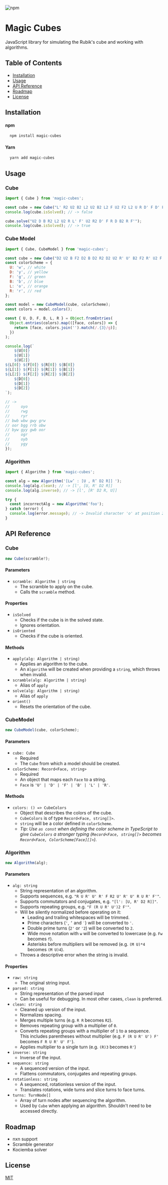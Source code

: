 ![npm](https://img.shields.io/npm/v/magic-cubes?style=for-the-badge)

# Magic Cubes

JavaScript library for simulating the Rubik's cube and working with algorithms.

## Table of Contents

- [Installation](#installation)
- [Usage](#usage)
- [API Reference](#api-reference)
- [Roadmap](#roadmap)
- [License](#license)

## Installation

#### npm

```bash
  npm install magic-cubes
```

#### Yarn

```bash
  yarn add magic-cubes
```

## Usage

### Cube

```js
import { Cube } from 'magic-cubes';

const cube = new Cube("L' R2 U2 B2 L2 U2 B2 L2 F U2 F2 L2 U R D' F D' F U L R");
console.log(cube.isSolved); // -> false

cube.solve("U2 D B R2 L2 U2 R L' F' U2 R2 D' F R D B2 R F'");
console.log(cube.isSolved); // -> true
```

### Cube Model

```js
import { Cube, CubeModel } from 'magic-cubes';

const cube = new Cube("D2 U2 B F2 D2 B D2 R2 D2 U2 R' U' B2 F2 R' U2 F L U R");
const colorScheme = {
  U: 'w', // white
  D: 'y', // yellow
  F: 'g', // green
  B: 'b', // blue
  L: 'o', // orange
  R: 'r', // red
};

const model = new CubeModel(cube, colorScheme);
const colors = model.colors();

const { U, D, F, B, L, R } = Object.fromEntries(
  Object.entries(colors).map(([face, colors]) => {
    return [face, colors.join('').match(/.{3}/g)];
  })
);

console.log(`
    ${U[0]}
    ${U[1]}
    ${U[2]}
${L[0]} ${F[0]} ${R[0]} ${B[0]}
${L[1]} ${F[1]} ${R[1]} ${B[1]}
${L[2]} ${F[2]} ${R[2]} ${B[2]}
    ${D[0]}
    ${D[1]}
    ${D[2]}
`);

// ->
//     oyo
//     rwg
//     ryr
// bwb wbw gwy grw
// oor bgg rrb obw
// byw gyy gwb oor
//     ogr
//     oyb
//     ygy
});
```

### Algorithm

```js
import { Algorithm } from 'magic-cubes';

const alg = new Algorithm('[Lw’ : [U , R’ D2 R]] ');
console.log(alg.clean); // -> [l', [U, R' D2 R]]
console.log(alg.inverse); // -> [l', [R' D2 R, U]]

try {
  const incorrectAlg = new Algorithm('foo');
} catch (error) {
  console.log(error.message); // -> Invalid character 'o' at position 2.
}
```

## API Reference

### Cube

```js
new Cube(scramble?);
```

#### Parameters

- `scramble: Algorithm | string`
  - The scramble to apply on the cube.
  - Calls the `scramble` method.

#### Properties

- `isSolved`
  - Checks if the cube is in the solved state.
  - Ignores orientation.
- `isOriented`
  - Checks if the cube is oriented.

#### Methods

- `apply(alg: Algorithm | string)`
  - Applies an algorithm to the cube.
  - An `Algorithm` will be created when providing a `string`, which throws when invalid.
- `scramble(alg: Algorithm | string)`
  - Alias of `apply`
- `solve(alg: Algorithm | string)`
  - Alias of `apply`
- `orient()`
  - Resets the orientation of the cube.

### CubeModel

```js
new CubeModel(cube, colorScheme);
```

#### Parameters

- `cube: Cube`
  - Required
  - The `Cube` from which a model should be created.
- `colorScheme: Record<Face, string>`
  - Required
  - An object that maps each `Face` to a string.
  - `Face` is `'U' | 'D' | 'F' | 'B' | 'L' | 'R'`.

#### Methods

- `colors: () => CubeColors`
  - Object that describes the colors of the cube.
  - `CubeColors` is of type `Record<Face, string[]>`.
  - `string` will be a color defined in `colorScheme`.
  - _Tip: Use `as const` when defining the color scheme in TypeScript to give `CubeColors` a stronger typing (`Record<Face, string[]>` becomes `Record<Face, ColorScheme[Face][]>`)._

### Algorithm

```js
new Algorithm(alg);
```

#### Parameters

- `alg: string`
  - String representation of an algorithm.
  - Supports sequences, e.g. `"R U R' U' R' F R2 U' R' U' R U R' F'"`.
  - Supports commutators and conjugates, e.g. `"[l': [U, R' D2 R]]"`.
  - Supports repeating groups, e.g. `"F (R U R' U')2 F'"`.
  - Will be silently normalized before operating on it:
    - Leading and trailing whitespaces will be trimmed.
    - Prime characters (`'`, `’` and `′`) will be converted to `'`.
    - Double prime turns (`2'` or `'2`) will be converted to `2`.
    - Wide move notation with `w` will be converted to lowercase (e.g. `Fw` becomes `f`).
    - Asterisks before multipliers will be removed (e.g. `(M U)*4` becomes `(M U)4`).
  - Throws a descriptive error when the string is invalid.

#### Properties

- `raw: string`
  - The original string input.
- `parsed: string`
  - String representation of the parsed input
  - Can be useful for debugging. In most other cases, `clean` is preferred.
- `clean: string`
  - Cleaned up version of the input.
  - Normalizes spacing.
  - Merges multiple turns (e.g. `R R` becomes `R2`).
  - Removes repeating group with a multiplier of `0`.
  - Converts repeating groups with a multiplier of `1` to a sequence.  
    This includes parentheses without multiplier (e.g. `F (R U R' U') F'` becomes `F R U R' U' F'`).
  - Applies multiplier to a single turn (e.g. `(R)3` becomes `R'`)
- `inverse: string`
  - Inverse of the input.
- `sequence: string`
  - A sequenced version of the input.
  - Flattens commutators, conjugates and repeating groups.
- `rotationless: string`
  - A sequenced, rotationless version of the input.
  - Translates rotations, wide turns and slice turns to face turns.
- `turns: TurnNode[]`
  - Array of turn nodes after sequencing the algorithm.
  - Used by `Cube` when applying an algorithm. Shouldn't need to be accessed directly.

## Roadmap

- nxn support
- Scramble generator
- Kociemba solver

## License

[MIT](https://choosealicense.com/licenses/mit/)
